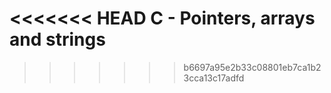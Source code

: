<<<<<<< HEAD
C - Pointers, arrays and strings
=======

>>>>>>> b6697a95e2b33c08801eb7ca1b23cca13c17adfd
